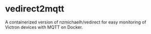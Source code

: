 # vedirect2mqtt
A containerized version of nzmichaelh/vedirect for easy monitoring of Victron devices with MQTT on Docker. 

